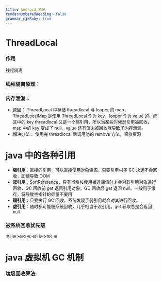 ```yaml
---
title: Android 笔记
renderNumberedHeading: false
grammar_cjkRuby: true
---
```


# ThreadLocal
###  作用
线程隔离
### 线程隔离原理：
  
### 内存泄漏：
- 原因：
ThreadLocal 中存储 threadlocal 与 looper 的 map，ThreadLocalMap 是使用 ThreadLocal 作为 key，looper 作为 value 的。而其中的 key threadlocal 又是一个弱引用，所以当某些时候弱引用被回收，map 中的 key 变成了 null，value 还有值未被回收就导致了内存泄漏。
- 解决办法：
使用完 threadlocal 后调用他的 remove 方法，释放资源
# java 中的各种引用
- **强引用**：直接的引用，可以直接使用对象资源。只要引用村子 GC 永远不会回收，即使导致 OOM
- **软引用**：SoftReference，只有当堆栈使用接近阈值时才会对软引用对象进行回收，GC 回收前 get 返回引用对象，GC 回收后 get 返回 null。一般用于缓存，将导致空指针的尽量不要用
- **弱引用**：只要执行 GC 回收，系统发现了弱引用就会对其进行回收。
- **虚引用**：随时都可能被系统回收，几乎相当于没引用。get 获取总是会返回 null
 ### 被系统回收优先级 
`虚引用`>`弱引用`>`软引用`>`强引用`
# java 虚拟机 GC 机制

### 垃圾回收算法
